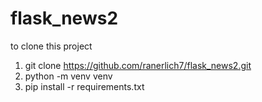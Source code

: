 # flask_news2
to clone this project
1. git clone https://github.com/ranerlich7/flask_news2.git
2. python -m venv venv
3. pip install -r requirements.txt
